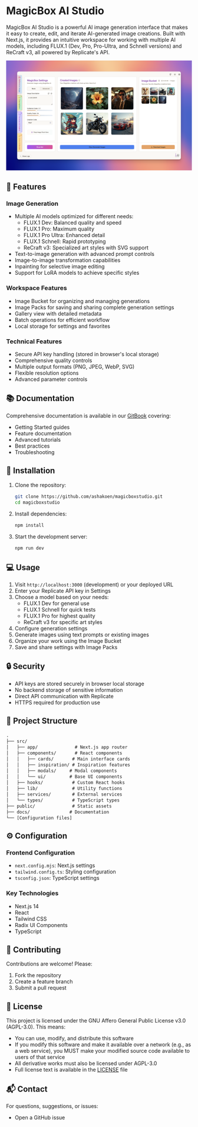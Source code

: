 # MagicBox AI Studio

MagicBox AI Studio is a powerful AI image generation interface that makes it easy to create, edit, and iterate AI-generated image creations. Built with Next.js, it provides an intuitive workspace for working with multiple AI models, including FLUX.1 (Dev, Pro, Pro-Ultra, and Schnell versions) and ReCraft v3, all powered by Replicate's API.

![flux-image-creator](public/flux-image-creator.png)

## 🎨 Features

### Image Generation
- Multiple AI models optimized for different needs:
  - FLUX.1 Dev: Balanced quality and speed
  - FLUX.1 Pro: Maximum quality
  - FLUX.1 Pro Ultra: Enhanced detail
  - FLUX.1 Schnell: Rapid prototyping
  - ReCraft v3: Specialized art styles with SVG support
- Text-to-image generation with advanced prompt controls
- Image-to-image transformation capabilities
- Inpainting for selective image editing
- Support for LoRA models to achieve specific styles

### Workspace Features
- Image Bucket for organizing and managing generations
- Image Packs for saving and sharing complete generation settings
- Gallery view with detailed metadata
- Batch operations for efficient workflow
- Local storage for settings and favorites

### Technical Features
- Secure API key handling (stored in browser's local storage)
- Comprehensive quality controls
- Multiple output formats (PNG, JPEG, WebP, SVG)
- Flexible resolution options
- Advanced parameter controls

## 📚 Documentation

Comprehensive documentation is available in our [GitBook](https://magicbox-ai.gitbook.io/magicbox-ai/) covering:
- Getting Started guides
- Feature documentation
- Advanced tutorials
- Best practices
- Troubleshooting

## 🚀 Installation

1. Clone the repository:
   ```bash
   git clone https://github.com/ashakoen/magicboxstudio.git
   cd magicboxstudio
   ```

2. Install dependencies:
   ```bash
   npm install
   ```

3. Start the development server:
   ```bash
   npm run dev
   ```

## 💻 Usage

1. Visit `http://localhost:3000` (development) or your deployed URL
2. Enter your Replicate API key in Settings
3. Choose a model based on your needs:
   - FLUX.1 Dev for general use
   - FLUX.1 Schnell for quick tests
   - FLUX.1 Pro for highest quality
   - ReCraft v3 for specific art styles
4. Configure generation settings
5. Generate images using text prompts or existing images
6. Organize your work using the Image Bucket
7. Save and share settings with Image Packs

## 🔒 Security

- API keys are stored securely in browser local storage
- No backend storage of sensitive information
- Direct API communication with Replicate
- HTTPS required for production use

## 📁 Project Structure

```
.
├── src/
│   ├── app/              # Next.js app router
│   ├── components/       # React components
│   │   ├── cards/       # Main interface cards
│   │   ├── inspiration/ # Inspiration features
│   │   ├── modals/     # Modal components
│   │   └── ui/         # Base UI components
│   ├── hooks/           # Custom React hooks
│   ├── lib/             # Utility functions
│   ├── services/        # External services
│   └── types/           # TypeScript types
├── public/              # Static assets
├── docs/               # Documentation
└── [Configuration files]
```

## ⚙️ Configuration

### Frontend Configuration
- `next.config.mjs`: Next.js settings
- `tailwind.config.ts`: Styling configuration
- `tsconfig.json`: TypeScript settings

### Key Technologies
- Next.js 14
- React
- Tailwind CSS
- Radix UI Components
- TypeScript

## 🤝 Contributing

Contributions are welcome! Please:
1. Fork the repository
2. Create a feature branch
3. Submit a pull request

## 📄 License

This project is licensed under the GNU Affero General Public License v3.0 (AGPL-3.0). This means:

- You can use, modify, and distribute this software
- If you modify this software and make it available over a network (e.g., as a web service), you MUST make your modified source code available to users of that service
- All derivative works must also be licensed under AGPL-3.0
- Full license text is available in the [LICENSE](LICENSE) file

## 📬 Contact

For questions, suggestions, or issues:
- Open a GitHub issue

